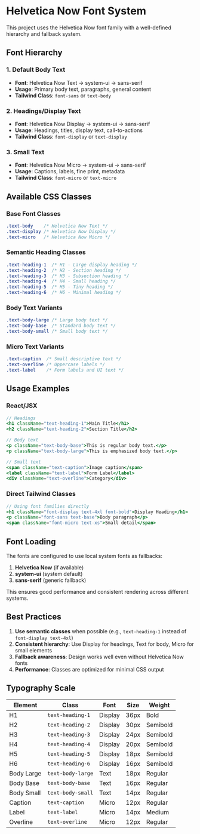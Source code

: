 # Helvetica Now Font System

This project uses the Helvetica Now font family with a well-defined hierarchy and fallback system.

## Font Hierarchy

### 1. Default Body Text
- **Font**: Helvetica Now Text → system-ui → sans-serif
- **Usage**: Primary body text, paragraphs, general content
- **Tailwind Class**: `font-sans` or `text-body`

### 2. Headings/Display Text
- **Font**: Helvetica Now Display → system-ui → sans-serif
- **Usage**: Headings, titles, display text, call-to-actions
- **Tailwind Class**: `font-display` or `text-display`

### 3. Small Text
- **Font**: Helvetica Now Micro → system-ui → sans-serif
- **Usage**: Captions, labels, fine print, metadata
- **Tailwind Class**: `font-micro` or `text-micro`

## Available CSS Classes

### Base Font Classes
```css
.text-body    /* Helvetica Now Text */
.text-display /* Helvetica Now Display */
.text-micro   /* Helvetica Now Micro */
```

### Semantic Heading Classes
```css
.text-heading-1  /* H1 - Large display heading */
.text-heading-2  /* H2 - Section heading */
.text-heading-3  /* H3 - Subsection heading */
.text-heading-4  /* H4 - Small heading */
.text-heading-5  /* H5 - Tiny heading */
.text-heading-6  /* H6 - Minimal heading */
```

### Body Text Variants
```css
.text-body-large /* Large body text */
.text-body-base  /* Standard body text */
.text-body-small /* Small body text */
```

### Micro Text Variants
```css
.text-caption  /* Small descriptive text */
.text-overline /* Uppercase labels */
.text-label    /* Form labels and UI text */
```

## Usage Examples

### React/JSX
```jsx
// Headings
<h1 className="text-heading-1">Main Title</h1>
<h2 className="text-heading-2">Section Title</h2>

// Body text
<p className="text-body-base">This is regular body text.</p>
<p className="text-body-large">This is emphasized body text.</p>

// Small text
<span className="text-caption">Image caption</span>
<label className="text-label">Form Label</label>
<div className="text-overline">Category</div>
```

### Direct Tailwind Classes
```jsx
// Using font families directly
<h1 className="font-display text-4xl font-bold">Display Heading</h1>
<p className="font-sans text-base">Body paragraph</p>
<span className="font-micro text-xs">Small detail</span>
```

## Font Loading

The fonts are configured to use local system fonts as fallbacks:
1. **Helvetica Now** (if available)
2. **system-ui** (system default)
3. **sans-serif** (generic fallback)

This ensures good performance and consistent rendering across different systems.

## Best Practices

1. **Use semantic classes** when possible (e.g., `text-heading-1` instead of `font-display text-4xl`)
2. **Consistent hierarchy**: Use Display for headings, Text for body, Micro for small elements
3. **Fallback awareness**: Design works well even without Helvetica Now fonts
4. **Performance**: Classes are optimized for minimal CSS output

## Typography Scale

| Element | Class | Font | Size | Weight |
|---------|--------|------|------|---------|
| H1 | `text-heading-1` | Display | 36px | Bold |
| H2 | `text-heading-2` | Display | 30px | Semibold |
| H3 | `text-heading-3` | Display | 24px | Semibold |
| H4 | `text-heading-4` | Display | 20px | Semibold |
| H5 | `text-heading-5` | Display | 18px | Semibold |
| H6 | `text-heading-6` | Display | 16px | Semibold |
| Body Large | `text-body-large` | Text | 18px | Regular |
| Body Base | `text-body-base` | Text | 16px | Regular |
| Body Small | `text-body-small` | Text | 14px | Regular |
| Caption | `text-caption` | Micro | 12px | Regular |
| Label | `text-label` | Micro | 14px | Medium |
| Overline | `text-overline` | Micro | 12px | Regular | 